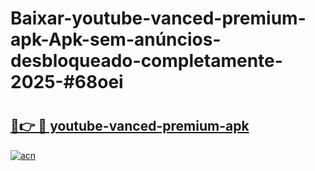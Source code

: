 # Baixar-youtube-vanced-premium-apk-Apk-sem-anúncios-desbloqueado-completamente-2025-#68oei

# <h2><a href="https://ainizakaria.my?title=youtube-vanced-premium-apk&ref=24M">🔗👉 🔴 youtube-vanced-premium-apk</a></h2>

[![acn](https://github.com/user-attachments/assets/0f9c940e-d8b0-45ae-aac7-cd30a18b3e1c)](https://ainizakaria.my?title=youtube-vanced-premium-apk&ref=24M)

